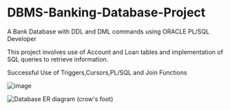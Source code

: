 # DBMS-Banking-Database-Project
A Bank Database with DDL and DML commands using ORACLE PL/SQL Developer


This project involves use of Account and Loan tables and implementation of SQL queries to retrieve information.

Successful Use of Triggers,Cursors,PL/SQL and Join Functions

![image](https://user-images.githubusercontent.com/96679459/209461459-2c0afd11-3af5-475e-b82d-f2aeee623db6.png)

![Database ER diagram (crow's foot)](https://user-images.githubusercontent.com/96679459/209461328-975c97c0-6850-4b7e-b785-496ad64f4b69.jpeg)

